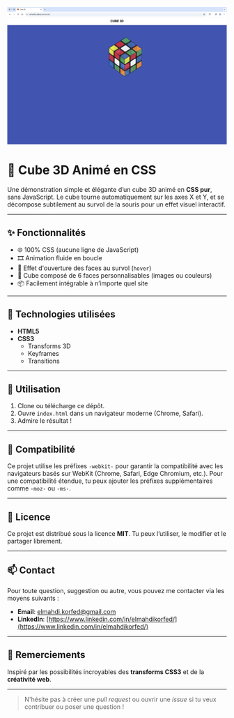 <p align="center">
<img src="./screenshot.png" />
</p>

# 🧊 Cube 3D Animé en CSS

Une démonstration simple et élégante d’un cube 3D animé en **CSS pur**, sans JavaScript. Le cube tourne automatiquement sur les axes X et Y, et se décompose subtilement au survol de la souris pour un effet visuel interactif.

---

## ✨ Fonctionnalités

- 🌐 100% CSS (aucune ligne de JavaScript)
- 🎞️ Animation fluide en boucle
- 💎 Effet d'ouverture des faces au survol (`hover`)
- 🧱 Cube composé de 6 faces personnalisables (images ou couleurs)
- 📦 Facilement intégrable à n’importe quel site

---

## 🧰 Technologies utilisées

- **HTML5**
- **CSS3**
  - Transforms 3D
  - Keyframes
  - Transitions

---

## 🚀 Utilisation

1. Clone ou télécharge ce dépôt.
2. Ouvre `index.html` dans un navigateur moderne (Chrome, Safari).
3. Admire le résultat !

---

## 📌 Compatibilité

Ce projet utilise les préfixes `-webkit-` pour garantir la compatibilité avec les navigateurs basés sur WebKit (Chrome, Safari, Edge Chromium, etc.). Pour une compatibilité étendue, tu peux ajouter les préfixes supplémentaires comme `-moz-` ou `-ms-`.

---

## 📄 Licence

Ce projet est distribué sous la licence **MIT**. Tu peux l’utiliser, le modifier et le partager librement.

---

## 📫 Contact

Pour toute question, suggestion ou autre, vous pouvez me contacter via les moyens suivants :

- **Email**: [elmahdi.korfed@gmail.com](mailto:elmahdi.korfed@gmail.com)
- **LinkedIn**: [https://www.linkedin.com/in/elmahdikorfed/](https://www.linkedin.com/in/elmahdikorfed/)

---

## 🙌 Remerciements

Inspiré par les possibilités incroyables des **transforms CSS3** et de la **créativité web**.

---

> N'hésite pas à créer une _pull request_ ou ouvrir une _issue_ si tu veux contribuer ou poser une question !

